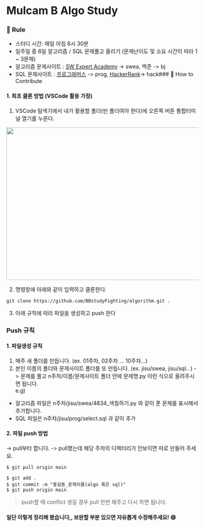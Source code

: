 # Mulcam B Algo Study

### :pencil: Rule

- 스터디 시간: 매일 아침 8시 30분
- 일주일 중 6일 알고리즘 / SQL 문제풀고 올리기 (문제난이도 및 소요 시간이 따라 1 ~ 3문제)
- 알고리즘 문제사이트 : [SW Expert Academy](https://swexpertacademy.com/main/learn/course/subjectList.do?courseId=AVuPDN86AAXw5UW6) -> swea, 백준 -> bj 
- SQL 문제사이트 : [프로그래머스](https://programmers.co.kr/learn/challenges) -> prog, [HackerRank](https://www.hackerrank.com/domains/sql)-> hack### :apple: How to Contribute

#### 1. 최초 클론 방법 (VSCode 활용 가정)

1. VSCode 탐색기에서 내가 활용할 폴더(빈 폴더여야 한다)에 오른쪽 버튼 통합터미널 열기를 누른다.   
<img src="https://user-images.githubusercontent.com/67591105/157668642-71972ab7-273b-4b76-90ca-431a6e62c6b6.png" width="600" height="400"/>

2. 명령창에 아래와 같이 입력하고 클론한다. 
```
git clone https://github.com/BBstudyFighting/algorithm.git .
```

3. 아래 규칙에 따라 파일을 생성하고 push 한다

### Push 규칙

#### 1. 파일생성 규칙

1. 매주 새 폴더를 만듭니다. (ex. 01주차, 02주차 ... 10주차...)
2. 본인 이름의 폴더와 문제사이트 폴더를 또 만듭니다. (ex. jisu/swea, jisu/sql.. )
-> 문제를 풀고 n주차/이름/문제사이트 폴더 안에 문제명.py 이런 식으로 올려주시면 됩니다.  
e.g)
- 알고리즘 파일은 n주차/jisu/swea/4834_색칠하기.py 와 같이 푼 문제를 표시해서 추가합니다.  
- SQL 파일은 n주차/jisu/prog/select.sql 과 같이 추가  


#### 2. 파일 push 방법

-> pull부터 합니다.
-> pull했는데 해당 주차의 디렉터리가 안보이면 따로 만들어 주세요.  
```
$ git pull origin main
```

```
$ git add .
$ git commit -m "홍길동_문제이름(algo 혹은 sql)"
$ git push origin main
```

> push할 때 conflict 생길 경우 pull 한번 해주고 다시 하면 됩니다.

#### 일단 이렇게 정리해 봤습니다,, 보완할 부분 있으면 자유롭게 수정해주세요! :smile:
